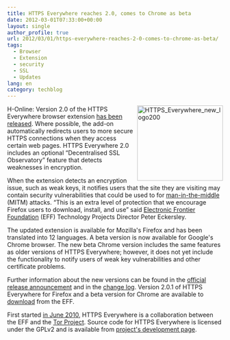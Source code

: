 ```yaml
---
title: HTTPS Everywhere reaches 2.0, comes to Chrome as beta
date: 2012-03-01T07:33:00+00:00
layout: single
author_profile: true
url: 2012/03/01/https-everywhere-reaches-2-0-comes-to-chrome-as-beta/
tags:
  - Browser
  - Extension
  - security
  - SSL
  - Updates
lang: en
category: techblog
---
```

[<img title="HTTPS_Everywhere_new_logo200" border="0" alt="HTTPS_Everywhere_new_logo200" align="right" src="http://lh6.ggpht.com/-GM_BBxH75IM/T08fJL5qujI/AAAAAAAAFAM/KYAfBX3rtUk/HTTPS_Everywhere_new_logo200_thumb%25255B1%25255D.png?imgmax=800" width="200" height="176" />](http://lh4.ggpht.com/-AOkkGqhGdoQ/T08ecW2vGHI/AAAAAAAAFAE/sOSWvkDVxFE/s1600-h/HTTPS_Everywhere_new_logo200%25255B3%25255D.png)H-Online: Version 2.0 of the HTTPS Everywhere browser extension [has been released](https://mail1.eff.org/pipermail/https-everywhere/2012-February/001298.html). Where possible, the add-on automatically redirects users to more secure HTTPS connections when they access certain web pages. HTTPS Everywhere 2.0 includes an optional “Decentralised SSL Observatory” feature that detects weaknesses in encryption. 

When the extension detects an encryption issue, such as weak keys, it notifies users that the site they are visiting may contain security vulnerabilities that could be used to for [man-in-the-middle](http://en.wikipedia.org/wiki/Man-in-the-middle_attack) (MITM) attacks. “This is an extra level of protection that we encourage Firefox users to download, install, and use” said [Electronic Frontier Foundation](https://www.eff.org/) (EFF) Technology Projects Director Peter Eckersley. 

The updated extension is available for Mozilla's Firefox and has been translated into 12 languages. A beta version is now available for Google's Chrome browser. The new beta Chrome version includes the same features as older versions of HTTPS Everywhere; however, it does not yet include the functionality to notify users of weak key vulnerabilities and other certificate problems. 

Further information about the new versions can be found in the [official release announcement](https://www.eff.org/press/releases/new-https-everywhere-version-warns-users-about-web-security-holes) and in the [change log](https://www.eff.org/files/Changelog.txt). Version 2.0.1 of HTTPS Everywhere for Firefox and a beta version for Chrome are available to [download](https://www.eff.org/https-everywhere) from the EFF. 

First started [in June 2010](http://www.h-online.com/news/item/Automatic-web-encryption-almost-everywhere-1025472.html), HTTPS Everywhere is a collaboration between the EFF and the [Tor Project](https://www.torproject.org/about/overview.html.en). Source code for HTTPS Everywhere is licensed under the GPLv2 and is available from [project's development page](https://www.eff.org/https-everywhere/development).